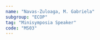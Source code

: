 ```yaml
---
name: "Navas-Zuloaga, M. Gabriela"
subgroup: "ECOP"
tag: "Minisymposia Speaker"
code: "MS03"
---
```


